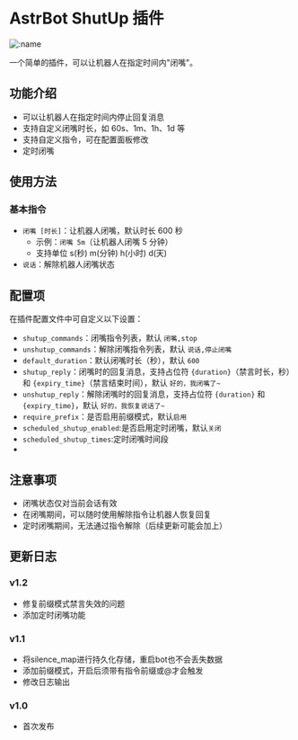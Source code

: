 # AstrBot ShutUp 插件
![:name](https://count.getloli.com/@astrbot_plugin_shutup?name=astrbot_plugin_shutup&theme=minecraft&padding=6&offset=0&align=top&scale=1&pixelated=1&darkmode=auto)

一个简单的插件，可以让机器人在指定时间内"闭嘴"。

## 功能介绍

- 可以让机器人在指定时间内停止回复消息
- 支持自定义闭嘴时长，如 60s、1m、1h、1d 等
- 支持自定义指令，可在配置面板修改
- 定时闭嘴

## 使用方法

### 基本指令

- `闭嘴 [时长]`：让机器人闭嘴，默认时长 600 秒
  - 示例：`闭嘴 5m`（让机器人闭嘴 5 分钟）
  - 支持单位 s(秒) m(分钟) h(小时) d(天)
- `说话`：解除机器人闭嘴状态

## 配置项

在插件配置文件中可自定义以下设置：

- `shutup_commands`：闭嘴指令列表，默认 `闭嘴,stop`
- `unshutup_commands`：解除闭嘴指令列表，默认 `说话,停止闭嘴`
- `default_duration`：默认闭嘴时长（秒），默认 `600`
- `shutup_reply`：闭嘴时的回复消息，支持占位符 `{duration}`（禁言时长，秒）和 `{expiry_time}`（禁言结束时间），默认 `好的，我闭嘴了~`
- `unshutup_reply`：解除闭嘴时的回复消息，支持占位符 `{duration}` 和 `{expiry_time}`，默认 `好的，我恢复说话了~`
- `require_prefix`：是否启用前缀模式，默认`启用`
- `scheduled_shutup_enabled`:是否启用定时闭嘴，默认`关闭`
- `scheduled_shutup_times`:定时闭嘴时间段
- 
## 注意事项
- 闭嘴状态仅对当前会话有效
- 在闭嘴期间，可以随时使用解除指令让机器人恢复回复
- 定时闭嘴期间，无法通过指令解除（后续更新可能会加上）

## 更新日志

### v1.2
- 修复前缀模式禁言失效的问题
- 添加定时闭嘴功能

### v1.1
- 将silence_map进行持久化存储，重启bot也不会丢失数据
- 添加前缀模式，开启后须带有指令前缀或@才会触发
- 修改日志输出

### v1.0
- 首次发布